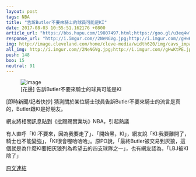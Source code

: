 ```yaml
---
layout: post
tags: NBA
title: "告訴Butler不要來騎士的球員可能是KI"
date: 2017-08-03 10:55:51.162176 +0800
article_url: "https://bbs.hupu.com/19807497.html;https://goo.gl/u3eq4w"
response_url: "http://i.imgur.com//2NeNGVg.jpg;http://i.imgur.com//gHwKtPE.jpg;https://www.youtube.com//watch//v//I5p86lXxLfc&t//1s;http://i.imgur.com//nn1Plyl.jpg;http://i.imgur.com//2NeNGVg.jpg"
img: http://image.cleveland.com/home/cleve-media/width620/img/cavs_impact/photo/22957421-standard.jpg
all_img: http://i.imgur.com//2NeNGVg.jpg;http://i.imgur.com//gHwKtPE.jpg;http://i.imgur.com//nn1Plyl.jpg;http://i.imgur.com//2NeNGVg.jpg
push: 148
boo: 15
neutral: 91
---
```


<figure>
<img src="http://image.cleveland.com/home/cleve-media/width620/img/cavs_impact/photo/22957421-standard.jpg" alt="image">
<figcaption>
[花邊] 告訴Butler不要來騎士的球員可能是KI
</figcaption>
</figure>



[即時新聞/記者快抄] 猜測關於某位騎士球員告訴Butler不要來騎士的流言是真的，Butler跟KI是好朋友。

網友將相關訊息貼到《批踢踢實業坊》NBA，引起熱議

有人直呼「KI:不要來，因為我要走了」、「開始黑，KI」，網友說「KI:我要離開了，騎士也不能變強」，「KI很會喔哈哈哈」。原PO說，「最終Butler被交易到灰狼，這個就是為什麼KI要把灰狼列為希望去的四支球隊之一」，也有網友認為，「LBJ被KI陰了」

<a href = "https://www.ptt.cc/bbs/NBA/M.1500977759.A.E66.html">原文連結</a>

